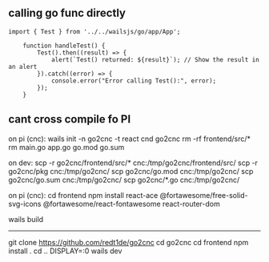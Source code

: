 ## calling go func directly

```
import { Test } from '../../wailsjs/go/app/App';

    function handleTest() {
        Test().then((result) => {
            alert(`Test() returned: ${result}`); // Show the result in an alert
        }).catch((error) => {
            console.error("Error calling Test():", error);
        });
    }
```


## cant cross compile fo PI


on pi (cnc):
wails init -n go2cnc -t react
cnd go2cnc
rm -rf frontend/src/*
rm main.go app.go go.mod go.sum

on dev:
scp -r go2cnc/frontend/src/* cnc:/tmp/go2cnc/frontend/src/
scp -r go2cnc/pkg cnc:/tmp/go2cnc/
scp go2cnc/go.mod cnc:/tmp/go2cnc/
scp go2cnc/go.sum cnc:/tmp/go2cnc/
scp go2cnc/*.go cnc:/tmp/go2cnc/

on pi (cnc):
cd frontend
npm install react-ace @fortawesome/free-solid-svg-icons @fortawesome/react-fontawesome react-router-dom

wails build


---------------------------------
git clone https://github.com/redt1de/go2cnc
cd go2cnc
cd frontend npm install .
cd ..
DISPLAY=:0 wails dev